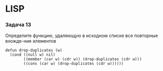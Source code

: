 # LISP
### Задача 13
Определите функцию, удаляющую в исходном списке все повторные вхожде-ния элементов

```
defun drop-duplicates (w)
  (cond ((null w) nil)
        ((member (car w) (cdr w)) (drop-duplicates (cdr w)))
        ((cons (car w) (drop-duplicates (cdr w))))))
```
